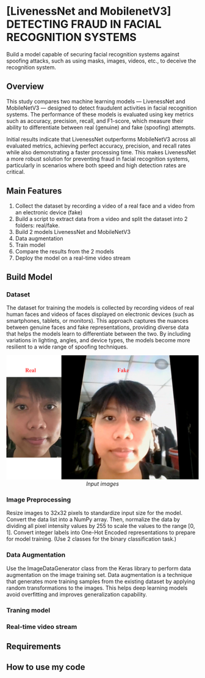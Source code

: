 # [LivenessNet and MobilenetV3] DETECTING FRAUD IN FACIAL RECOGNITION SYSTEMS

Build a model capable of securing facial recognition systems against spoofing attacks, such as using masks, images, videos, etc., to deceive the recognition system.

## Overview
This study compares two machine learning models — LivenessNet and MobileNetV3 — designed to detect fraudulent activities in facial recognition systems. The performance of these models is evaluated using key metrics such as accuracy, precision, recall, and F1-score, which measure their ability to differentiate between real (genuine) and fake (spoofing) attempts.

Initial results indicate that LivenessNet outperforms MobileNetV3 across all evaluated metrics, achieving perfect accuracy, precision, and recall rates while also demonstrating a faster processing time. This makes LivenessNet a more robust solution for preventing fraud in facial recognition systems, particularly in scenarios where both speed and high detection rates are critical.

## Main Features
1. Collect the dataset by recording a video of a real face and a video from an electronic device (fake) 
2. Build a script to extract data from a video and split the dataset into 2 folders: real/fake.
3. Build 2 models LivenessNet and MobileNetV3
4. Data augmentation
5. Train model
6. Compare the results from the 2 models
7. Deploy the model on a real-time video stream
    
## Build Model
### Dataset
The dataset for training the models is collected by recording videos of real human faces and videos of faces displayed on electronic devices (such as smartphones, tablets, or monitors). This approach captures the nuances between genuine faces and fake representations, providing diverse data that helps the models learn to differentiate between the two. By including variations in lighting, angles, and device types, the models become more resilient to a wide range of spoofing techniques.

<p align="center">
  <img src="Real_fake.png"><br/>
  <i>Input images</i>
</p>

### Image Preprocessing
Resize images to 32x32 pixels to standardize input size for the model.  Convert the data list into a NumPy array. Then, normalize the data by dividing all pixel intensity values by 255 to scale the values to the range [0, 1]. Convert integer labels into One-Hot Encoded representations to prepare for model training. (Use 2 classes for the binary classification task.)
### Data Augmentation
Use the ImageDataGenerator class from the Keras library to perform data augmentation on the image training set. Data augmentation is a technique that generates more training samples from the existing dataset by applying random transformations to the images. This helps deep learning models avoid overfitting and improves generalization capability.
### Traning model

### Real-time video stream
## Requirements
## How to use my code
